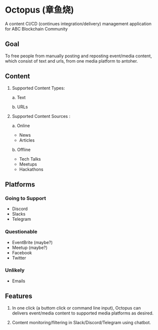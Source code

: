 # Octopus (章鱼烧)

A content CI/CD (continues integration/delivery) management application for ABC Blockchain Community

## Goal
To free people from manually posting and reposting event/media content, which consist of text and urls, from one media platform to antoher.

## Content
1. Supported Content Types:

    a. Text

    b. URLs
    
2. Supported Content Sources : 

    a. Online
    * News
    * Articles
    
    b. Offline 
    * Tech Talks
    * Meetups
    * Hackathons
    
## Platforms 
### Going to Support
* Discord
* Slacks
* Telegram
### Questionable 
* EventBrite (maybe?)
* Meetup (maybe?)
* Facebook
* Twitter
### Unlikely 
* Emails

## Features
1. In one click (a buttom click or command line input), Octopus can delivers event/media content to supported media platforms as desired. 

2. Content monitoring/filtering in Slack/Discord/Telegram using chatbot. 
